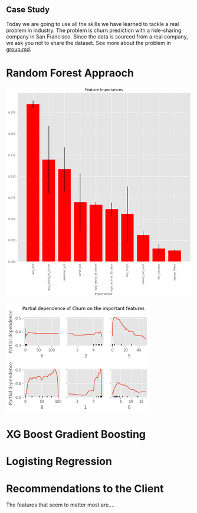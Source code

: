 ## Case Study

Today we are going to use all the skills we have learned to tackle a real
problem in industry. The problem is churn prediction with a ride-sharing
company in San Francisco.  Since the data is sourced from a real company, we
ask you not to share the dataset. See more about the problem in
[group.md](group.md). 


# Random Forest Appraoch
![alt text](./img/feature_imp.png)

![alt text](./img/partial_dep.png)
# XG Boost Gradient Boosting

# Logisting Regression

# Recommendations to the Client

The features that seem to matter most are.... 

